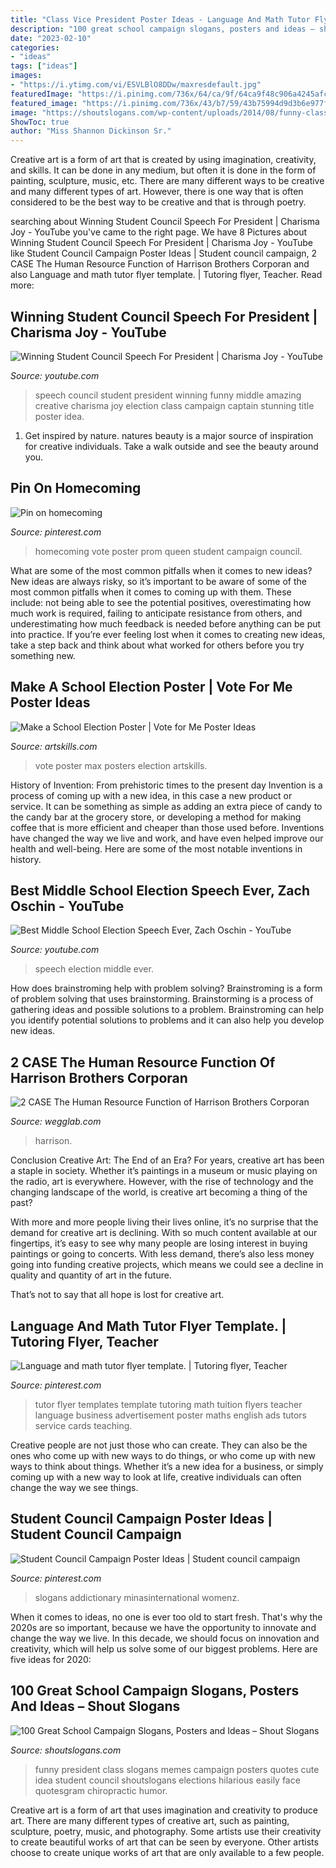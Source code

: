 ```yaml
---
title: "Class Vice President Poster Ideas - Language And Math Tutor Flyer Template."
description: "100 great school campaign slogans, posters and ideas – shout slogans"
date: "2023-02-10"
categories:
- "ideas"
tags: ["ideas"]
images:
- "https://i.ytimg.com/vi/ESVLBlO8DDw/maxresdefault.jpg"
featuredImage: "https://i.pinimg.com/736x/64/ca/9f/64ca9f48c906a4245afc478e9354d4be.jpg"
featured_image: "https://i.pinimg.com/736x/43/b7/59/43b75994d9d3b6e977fd460c54c0d869--homecoming-queen-prom.jpg"
image: "https://shoutslogans.com/wp-content/uploads/2014/08/funny-class-president-memes-311x500.gif"
ShowToc: true
author: "Miss Shannon Dickinson Sr."
---
```



Creative art is a form of art that is created by using imagination, creativity, and skills. It can be done in any medium, but often it is done in the form of painting, sculpture, music, etc. There are many different ways to be creative and many different types of art. However, there is one way that is often considered to be the best way to be creative and that is through poetry.

	

		
searching about Winning Student Council Speech For President | Charisma Joy - YouTube you've came to the right page. We have 8 Pictures about Winning Student Council Speech For President | Charisma Joy - YouTube like Student Council Campaign Poster Ideas | Student council campaign, 2 CASE The Human Resource Function of Harrison Brothers Corporan and also Language and math tutor flyer template. | Tutoring flyer, Teacher. Read more:
		
    
## Winning Student Council Speech For President | Charisma Joy - YouTube

<img loading=lazy src="https://i.ytimg.com/vi/0CqFq7d785w/maxresdefault.jpg" onerror="this.onerror=null;this.src='https://tse2.mm.bing.net/th?id=OIP.7JH-pMmSbBq4FY9XgZ8PiQHaEK&amp;pid=15.1';" alt="Winning Student Council Speech For President | Charisma Joy - YouTube">

_Source: youtube.com_

>speech council student president winning funny middle amazing creative charisma joy election class campaign captain stunning title poster idea. 

	

1. Get inspired by nature. natures beauty is a major source of inspiration for creative individuals. Take a walk outside and see the beauty around you.

    
## Pin On Homecoming

<img loading=lazy src="https://i.pinimg.com/736x/43/b7/59/43b75994d9d3b6e977fd460c54c0d869--homecoming-queen-prom.jpg" onerror="this.onerror=null;this.src='https://tse1.mm.bing.net/th?id=OIP.d8cfTCqMna5k9y6Q_TXEWQHaJ4&amp;pid=15.1';" alt="Pin on homecoming">

_Source: pinterest.com_

>homecoming vote poster prom queen student campaign council. 

	

What are some of the most common pitfalls when it comes to new ideas?
New ideas are always risky, so it’s important to be aware of some of the most common pitfalls when it comes to coming up with them. These include: not being able to see the potential positives, overestimating how much work is required, failing to anticipate resistance from others, and underestimating how much feedback is needed before anything can be put into practice. If you’re ever feeling lost when it comes to creating new ideas, take a step back and think about what worked for others before you try something new.

    
## Make A School Election Poster | Vote For Me Poster Ideas

<img loading=lazy src="https://www.artskills.com/UploadedPosterImages/Posters/Zoom/xFrRxA.jpg" onerror="this.onerror=null;this.src='https://tse1.mm.bing.net/th?id=OIP.d3Rlh_rfxa0qtZjYsxMTFQHaLH&amp;pid=15.1';" alt="Make a School Election Poster | Vote for Me Poster Ideas">

_Source: artskills.com_

>vote poster max posters election artskills. 

	

History of Invention: From prehistoric times to the present day
Invention is a process of coming up with a new idea, in this case a new product or service. It can be something as simple as adding an extra piece of candy to the candy bar at the grocery store, or developing a method for making coffee that is more efficient and cheaper than those used before. Inventions have changed the way we live and work, and have even helped improve our health and well-being. Here are some of the most notable inventions in history.

    
## Best Middle School Election Speech Ever, Zach Oschin - YouTube

<img loading=lazy src="https://i.ytimg.com/vi/ESVLBlO8DDw/maxresdefault.jpg" onerror="this.onerror=null;this.src='https://tse2.mm.bing.net/th?id=OIP.69kr1vbV34C5AqvYBOA0tQHaEK&amp;pid=15.1';" alt="Best Middle School Election Speech Ever, Zach Oschin - YouTube">

_Source: youtube.com_

>speech election middle ever. 

	

How does brainstroming help with problem solving?
Brainstroming is a form of problem solving that uses brainstorming. Brainstorming is a process of gathering ideas and possible solutions to a problem. Brainstroming can help you identify potential solutions to problems and it can also help you develop new ideas.

    
## 2 CASE The Human Resource Function Of Harrison Brothers Corporan

<img loading=lazy src="https://wegglab.com/wp-content/uploads/2021/01/image-2389-232x300.png" onerror="this.onerror=null;this.src='https://tse3.mm.bing.net/th?id=OIP.61QsZIwA1QC45xO6BgLMJQAAAA&amp;pid=15.1';" alt="2 CASE The Human Resource Function of Harrison Brothers Corporan">

_Source: wegglab.com_

>harrison. 

	

Conclusion
Creative Art: The End of an Era?
For years, creative art has been a staple in society. Whether it’s paintings in a museum or music playing on the radio, art is everywhere. However, with the rise of technology and the changing landscape of the world, is creative art becoming a thing of the past?

With more and more people living their lives online, it’s no surprise that the demand for creative art is declining. With so much content available at our fingertips, it’s easy to see why many people are losing interest in buying paintings or going to concerts. With less demand, there’s also less money going into funding creative projects, which means we could see a decline in quality and quantity of art in the future.

That’s not to say that all hope is lost for creative art.

    
## Language And Math Tutor Flyer Template. | Tutoring Flyer, Teacher

<img loading=lazy src="https://i.pinimg.com/736x/3b/4e/65/3b4e650ce9c83ee1fc2e81de68b2a306.jpg" onerror="this.onerror=null;this.src='https://tse3.mm.bing.net/th?id=OIP.3ouUFULw8ndbs2PXa2H-ZAHaJl&amp;pid=15.1';" alt="Language and math tutor flyer template. | Tutoring flyer, Teacher">

_Source: pinterest.com_

>tutor flyer templates template tutoring math tuition flyers teacher language business advertisement poster maths english ads tutors service cards teaching. 

	

Creative people are not just those who can create. They can also be the ones who come up with new ways to do things, or who come up with new ways to think about things. Whether it’s a new idea for a business, or simply coming up with a new way to look at life, creative individuals can often change the way we see things.

    
## Student Council Campaign Poster Ideas | Student Council Campaign

<img loading=lazy src="https://i.pinimg.com/736x/64/ca/9f/64ca9f48c906a4245afc478e9354d4be.jpg" onerror="this.onerror=null;this.src='https://tse4.mm.bing.net/th?id=OIP.qurAubgdJUzky6z9e36JVgHaJ3&amp;pid=15.1';" alt="Student Council Campaign Poster Ideas | Student council campaign">

_Source: pinterest.com_

>slogans addictionary minasinternational womenz. 

	

When it comes to ideas, no one is ever too old to start fresh. That's why the 2020s are so important, because we have the opportunity to innovate and change the way we live. In this decade, we should focus on innovation and creativity, which will help us solve some of our biggest problems. Here are five ideas for 2020:

    
## 100 Great School Campaign Slogans, Posters And Ideas – Shout Slogans

<img loading=lazy src="https://shoutslogans.com/wp-content/uploads/2014/08/funny-class-president-memes-311x500.gif" onerror="this.onerror=null;this.src='https://tse3.mm.bing.net/th?id=OIP.bM_YLZ4shQXSGboOVb6J4AAAAA&amp;pid=15.1';" alt="100 Great School Campaign Slogans, Posters and Ideas – Shout Slogans">

_Source: shoutslogans.com_

>funny president class slogans memes campaign posters quotes cute idea student council shoutslogans elections hilarious easily face quotesgram chiropractic humor. 

	

Creative art is a form of art that uses imagination and creativity to produce art. There are many different types of creative art, such as painting, sculpture, poetry, music, and photography. Some artists use their creativity to create beautiful works of art that can be seen by everyone. Other artists choose to create unique works of art that are only available to a few people.

